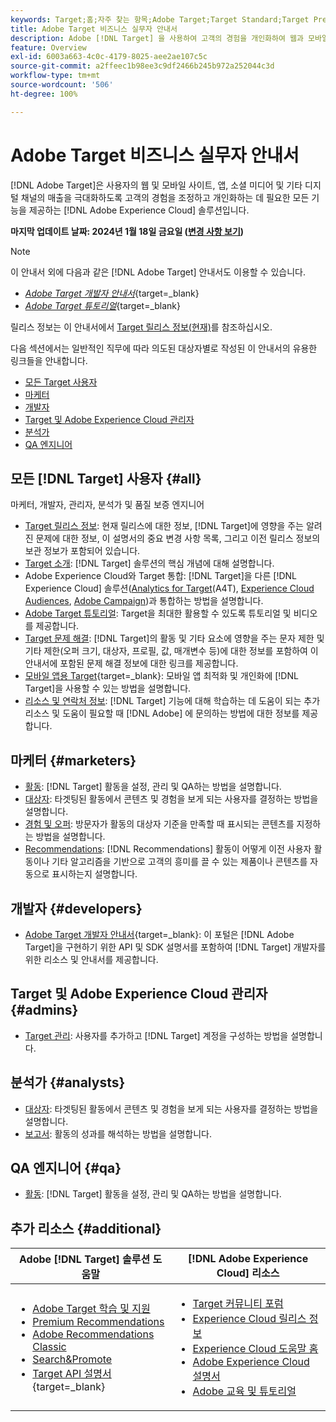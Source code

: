 ```yaml
---
keywords: Target;홈;자주 찾는 항목;Adobe Target;Target Standard;Target Premium;Target 설명서;Adobe Target 설명서
title: Adobe Target 비즈니스 실무자 안내서
description: Adobe [!DNL Target] 을 사용하여 고객의 경험을 개인화하여 웹과 모바일 사이트, 앱 및 기타 디지털 채널에서 매출을 극대화하는 방법에 대해 알아보십시오.
feature: Overview
exl-id: 6003a663-4c0c-4179-8025-aee2ae107c5c
source-git-commit: a2ffeec1b98ee3c9df2466b245b972a252044c3d
workflow-type: tm+mt
source-wordcount: '506'
ht-degree: 100%

---
```


# Adobe Target 비즈니스 실무자 안내서

[!DNL Adobe Target]은 사용자의 웹 및 모바일 사이트, 앱, 소셜 미디어 및 기타 디지털 채널의 매출을 극대화하도록 고객의 경험을 조정하고 개인화하는 데 필요한 모든 기능을 제공하는 [!DNL Adobe Experience Cloud] 솔루션입니다.

**마지막 업데이트 날짜: 2024년 1월 18일 금요일 ([변경 사항 보기](r-release-notes/doc-change.md))**

>[!NOTE]
>
>이 안내서 외에 다음과 같은 [!DNL Adobe Target] 안내서도 이용할 수 있습니다.
>
>- [*Adobe Target 개발자 안내서*](https://experienceleague.adobe.com/docs/target-dev/developer/overview.html?lang=ko-KR){target=_blank}
>- [*Adobe Target 튜토리얼*](https://experienceleague.adobe.com/docs/target-learn/tutorials/overview.html?lang=ko-KR){target=_blank}
>
>릴리스 정보는 이 안내서에서 [Target 릴리스 정보(현재)](/help/main/r-release-notes/release-notes.md)를 참조하십시오.

다음 섹션에서는 일반적인 직무에 따라 의도된 대상자별로 작성된 이 안내서의 유용한 링크들을 안내합니다.

- [모든 Target 사용자](#all)
- [마케터](#marketers)
- [개발자](#developers)
- [Target 및 Adobe Experience Cloud 관리자](#admins)
- [분석가](#analysts)
- [QA 엔지니어](#qa)

## 모든 [!DNL Target] 사용자 {#all}

마케터, 개발자, 관리자, 분석가 및 품질 보증 엔지니어

- [Target 릴리스 정보](r-release-notes/release-notes.md): 현재 릴리스에 대한 정보, [!DNL Target]에 영향을 주는 알려진 문제에 대한 정보, 이 설명서의 중요 변경 사항 목록, 그리고 이전 릴리스 정보의 보관 정보가 포함되어 있습니다.
- [Target 소개](c-intro/intro.md): [!DNL Target] 솔루션의 핵심 개념에 대해 설명합니다.
- Adobe Experience Cloud와 Target 통합: [!DNL Target]을 다른 [!DNL Experience Cloud] 솔루션([Analytics for Target](/help/main/c-integrating-target-with-mac/a4t/a4t.md)(A4T), [Experience Cloud Audiences](/help/main/c-integrating-target-with-mac/mmp.md), [Adobe Campaign](/help/main/c-integrating-target-with-mac/campaign-and-target.md))과 통합하는 방법을 설명합니다.
- [Adobe Target 튜토리얼](https://experienceleague.adobe.com/docs/target-learn/tutorials/overview.html?lang=ko-KR): Target을 최대한 활용할 수 있도록 튜토리얼 및 비디오를 제공합니다.
- [Target 문제 해결](r-troubleshooting-target/troubleshooting-target.md): [!DNL Target]의 활동 및 기타 요소에 영향을 주는 문자 제한 및 기타 제한(오퍼 크기, 대상자, 프로필, 값, 매개변수 등)에 대한 정보를 포함하여 이 안내서에 포함된 문제 해결 정보에 대한 링크를 제공합니다.
- [모바일 앱용 Target](https://experienceleague.adobe.com/docs/target-dev/developer/mobile-apps/overview.html?lang=ko-KR){target=_blank}: 모바일 앱 최적화 및 개인화에 [!DNL Target]을 사용할 수 있는 방법을 설명합니다.
- [리소스 및 연락처 정보](cmp-resources-and-contact-information.md): [!DNL Target] 기능에 대해 학습하는 데 도움이 되는 추가 리소스 및 도움이 필요할 때 [!DNL Adobe] 에 문의하는 방법에 대한 정보를 제공합니다.

## 마케터 {#marketers}

- [활동](c-activities/activities.md): [!DNL Target] 활동을 설정, 관리 및 QA하는 방법을 설명합니다.
- [대상자](c-target/target.md): 타겟팅된 활동에서 콘텐츠 및 경험을 보게 되는 사용자를 결정하는 방법을 설명합니다.
- [경험 및 오퍼](c-experiences/experiences.md): 방문자가 활동의 대상자 기준을 만족할 때 표시되는 콘텐츠를 지정하는 방법을 설명합니다.
- [Recommendations](c-recommendations/recommendations.md): [!DNL Recommendations] 활동이 어떻게 이전 사용자 활동이나 기타 알고리즘을 기반으로 고객의 흥미를 끌 수 있는 제품이나 콘텐츠를 자동으로 표시하는지 설명합니다.

## 개발자 {#developers}

- [Adobe Target 개발자 안내서](https://experienceleague.adobe.com/docs/target-dev/developer/overview.html?lang=ko-KR){target=_blank}: 이 포털은 [!DNL Adobe Target]을 구현하기 위한 API 및 SDK 설명서를 포함하여 [!DNL Target] 개발자를 위한 리소스 및 안내서를 제공합니다.

## Target 및 Adobe Experience Cloud 관리자 {#admins}

- [Target 관리](administrating-target/administrating-target.md): 사용자를 추가하고 [!DNL Target] 계정을 구성하는 방법을 설명합니다.

## 분석가 {#analysts}

- [대상자](c-target/target.md): 타겟팅된 활동에서 콘텐츠 및 경험을 보게 되는 사용자를 결정하는 방법을 설명합니다.
- [보고서](c-reports/reports.md): 활동의 성과를 해석하는 방법을 설명합니다.

## QA 엔지니어 {#qa}

- [활동](c-activities/activities.md): [!DNL Target] 활동을 설정, 관리 및 QA하는 방법을 설명합니다.

## 추가 리소스 {#additional}

| Adobe [!DNL Target] 솔루션 도움말 | [!DNL Adobe Experience Cloud] 리소스 |
|--- |--- |
| <ul><li>[Adobe Target 학습 및 지원](https://helpx.adobe.com/kr/support/target.html)</li><li>[Premium Recommendations](c-recommendations/recommendations.md)</li><li>[Adobe Recommendations Classic](/help/main/assets/adobe-recommendations-classic.pdf)</li><li>[Search&amp;Promote](https://experienceleague.adobe.com/docs/search-promote/using/sp-home.html?lang=ko-KR)</li><li>[Target API 설명서](https://experienceleague.adobe.com/docs/target-dev/developer/api/target-api-overview.html?lang=ko-KR){target=_blank}</li></ul> | <ul><li>[Target 커뮤니티 포럼](https://forums.adobe.com/community/experience-cloud/marketing-cloud/target)</li><li>[Experience Cloud 릴리스 정보](https://experienceleague.adobe.com/docs/release-notes/experience-cloud/current.html?lang=ko-KR)</li><li>[Experience Cloud 도움말 홈](https://helpx.adobe.com/kr/support/experience-cloud.html)</li><li>[Adobe Experience Cloud 설명서](https://experienceleague.adobe.com/docs/experience-cloud/user-guides/home.html?lang=ko-KR)</li><li>[Adobe 교육 및 튜토리얼](https://helpx.adobe.com/kr/learning.html?promoid=KAUDK)</li></ul> |  |
